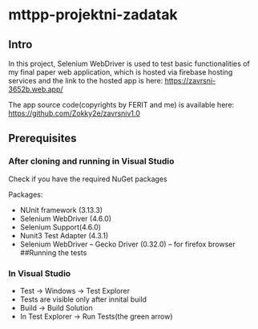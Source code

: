 # mttpp-projektni-zadatak
## Intro
In this project, Selenium WebDriver is used to test basic functionalities of my final paper web application, which is hosted via firebase hosting services and the link to the hosted app is here: https://zavrsni-3652b.web.app/

The app source code(copyrights by FERIT and me) is available here: https://github.com/Zokky2e/zavrsniv1.0
## Prerequisites
### After cloning and running in Visual Studio
Check if you have the required NuGet packages

Packages:
* NUnit framework (3.13.3)
* Selenium WebDriver (4.6.0)
* Selenium Support(4.6.0)
* Nunit3 Test Adapter (4.3.1)
* Selenium WebDriver – Gecko Driver (0.32.0) – for firefox browser
##Running the tests
### In Visual Studio
* Test -> Windows -> Test Explorer
* Tests are visible only after innital build
* Build -> Build Solution
* In Test Explorer -> Run Tests(the green arrow)



